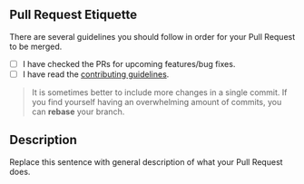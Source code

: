 [contributing]: https://github.com/DV8FromTheWorld/JDA/wiki/5%29-Contributing

## Pull Request Etiquette

There are several guidelines you should follow in order for your
  Pull Request to be merged.

- [ ] I have checked the PRs for upcoming features/bug fixes.
- [ ] I have read the [contributing guidelines][contributing].

> It is sometimes better to include more changes in a single commit. 
  If you find yourself having an overwhelming amount of commits, you
  can **rebase** your branch.

## Description

Replace this sentence with general description of what your Pull Request does.

